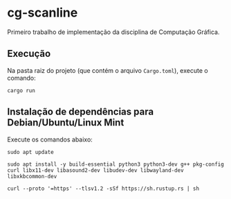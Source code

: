 # cg-scanline

Primeiro trabalho de implementação da disciplina de Computação Gráfica.

## Execução

Na pasta raiz do projeto (que contém o arquivo `Cargo.toml`), execute o comando:

```
cargo run
```

## Instalação de dependências para Debian/Ubuntu/Linux Mint

Execute os comandos abaixo:

```
sudo apt update
```
```
sudo apt install -y build-essential python3 python3-dev g++ pkg-config curl libx11-dev libasound2-dev libudev-dev libwayland-dev libxkbcommon-dev
```
```
curl --proto '=https' --tlsv1.2 -sSf https://sh.rustup.rs | sh
```

